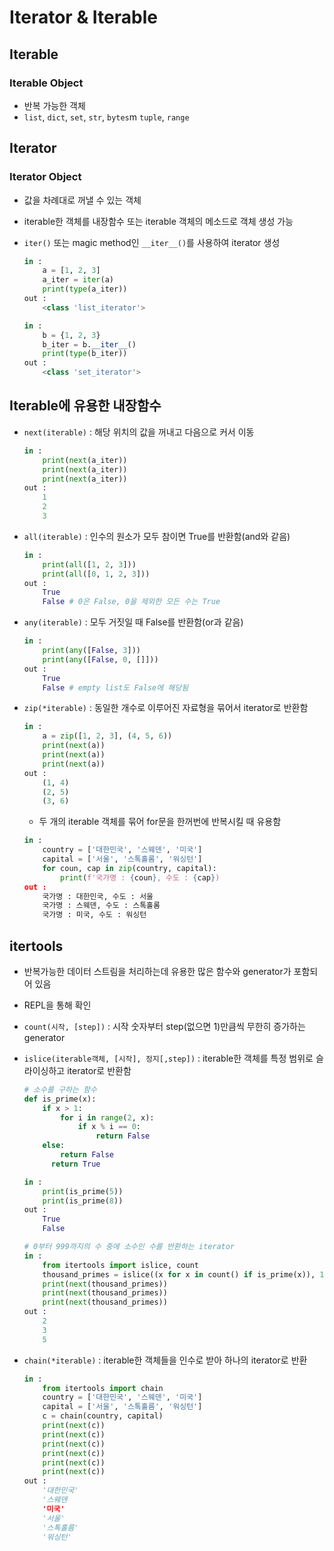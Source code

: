 # Iterator & Iterable

## Iterable

### Iterable Object

* 반복 가능한 객체
* `list`, `dict`, `set`, `str`, `bytes`m `tuple`, `range`



## Iterator

### Iterator Object

* 값을 차례대로 꺼낼 수 있는 객체

* iterable한 객체를 내장함수 또는 iterable 객체의 메소드로 객체 생성 가능

* `iter()` 또는 magic method인 `__iter__()`를 사용하여 iterator 생성

  ```python
  in :
      a = [1, 2, 3]
      a_iter = iter(a)
      print(type(a_iter))
  out :
      <class 'list_iterator'>
  ```

  ```python
  in :
      b = {1, 2, 3}
      b_iter = b.__iter__()
      print(type(b_iter))
  out :
      <class 'set_iterator'>
  ```



## Iterable에 유용한 내장함수

* `next(iterable)` : 해당 위치의 값을 꺼내고 다음으로 커서 이동

  ```python
  in :
      print(next(a_iter))
      print(next(a_iter))
      print(next(a_iter))
  out :
      1
      2
      3
  ```
  
* `all(iterable)` : 인수의 원소가 모두 참이면 True를 반환함(and와 같음)

  ```python
  in :
      print(all([1, 2, 3]))
      print(all([0, 1, 2, 3]))
  out :
      True
      False # 0은 False, 0을 제외한 모든 수는 True
  ```

* `any(iterable)` : 모두 거짓일 때 False를 반환함(or과 같음)

  ```python
  in :
      print(any([False, 3]))
      print(any([False, 0, []]))
  out :
      True
      False # empty list도 False에 해당됨
  ```

* `zip(*iterable)` : 동일한 개수로 이루어진 자료형을 묶어서 iterator로 반환함

  ```python
  in :
      a = zip([1, 2, 3], (4, 5, 6))
      print(next(a))
      print(next(a))
      print(next(a))
  out :
      (1, 4)
      (2, 5)
      (3, 6)
  ```

  * 두 개의 iterable 객체를 묶어 for문을 한꺼번에 반복시킬 때 유용함

  ```python
  in :
      country = ['대한민국', '스웨덴', '미국']
      capital = ['서울', '스톡홀롬', '워싱턴']
      for coun, cap in zip(country, capital):
          print(f'국가명 : {coun}, 수도 : {cap})
  out :
      국가명 : 대한민국, 수도 : 서울
      국가명 : 스웨덴, 수도 : 스톡홀롬
      국가명 : 미국, 수도 : 워싱턴
  ```

  

## itertools

* 반복가능한 데이터 스트림을 처리하는데 유용한 많은 함수와 generator가 포함되어 있음

* REPL을 통해 확인

* `count(시작, [step])` : 시작 숫자부터 step(없으면 1)만큼씩 무한히 증가하는 generator

* `islice(iterable객체, [시작], 정지[,step])` : iterable한 객체를 특정 범위로 슬라이싱하고 iterator로 반환함

  ```python
  # 소수를 구하는 함수
  def is_prime(x):
      if x > 1:
          for i in range(2, x):
              if x % i == 0:
                  return False
      else:
          return False
     	return True
  
  in :
      print(is_prime(5))
      print(is_prime(8))
  out :
      True
      False
  ```

  ```python
  # 0부터 999까지의 수 중에 소수인 수를 반환하는 iterator
  in :
      from itertools import islice, count
      thousand_primes = islice((x for x in count() if is_prime(x)), 1000)
      print(next(thousand_primes))
      print(next(thousand_primes))
      print(next(thousand_primes))
  out :
      2
      3
      5
  ```

* `chain(*iterable)` : iterable한 객체들을 인수로 받아 하나의 iterator로 반환

  ```python
  in :
      from itertools import chain
      country = ['대한민국', '스웨덴', '미국']
      capital = ['서울', '스톡홀름', '워싱턴']
      c = chain(country, capital)
      print(next(c))
      print(next(c))
      print(next(c))
      print(next(c))
      print(next(c))
      print(next(c))
  out :
      '대한민국'
      '스웨덴
      '미국'
      '서울'
      '스톡홀름'
      '워싱턴'
  ```

  